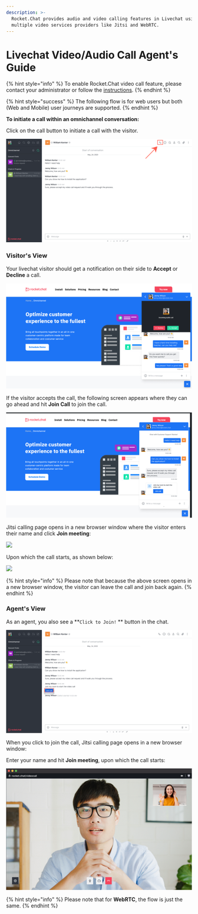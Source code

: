 ```yaml
---
description: >-
  Rocket.Chat provides audio and video calling features in Livechat using
  multiple video services providers like Jitsi and WebRTC.
---
```


# Livechat Video/Audio Call Agent's Guide

{% hint style="info" %}
To enable Rocket.Chat video call feature, please contact your administrator or follow the [instructions](https://docs.rocket.chat/guides/administration/settings/video-conference-admin-guide/omnichannel-video-audio-call-admins-guide).&#x20;
{% endhint %}

{% hint style="success" %}
The following flow is for web users but both (Web and Mobile) user journeys are supported.
{% endhint %}

**To initiate a call within an omnichannel conversation:**

Click on the call button to initiate a call with the visitor.

![](../../../../.gitbook/assets/purpledevil0.png)

### Visitor's View

&#x20;Your livechat visitor should get a notification on their side to **Accept** or **Decline** a call.

![](../../../../.gitbook/assets/purpledevil10.png)

If the visitor accepts the call, the following screen appears where they can go ahead and hit **Join Call** to join the call.

![](../../../../.gitbook/assets/purpledevil300.png)



Jitsi calling page opens in a new browser window where the visitor enters their name and click **Join meeting**:

![](../../../../.gitbook/assets/2021-12-08\_18-57-02.png)

Upon which the call starts, as shown below:

![](../../../../.gitbook/assets/2021-12-08\_19-00-51.png)

{% hint style="info" %}
Please note that because the above screen opens in a new browser window, the visitor can leave the call and join back again.&#x20;
{% endhint %}

### Agent's View

As an agent, you also see a **`Click to Join!` ** button in the chat.

![](../../../../.gitbook/assets/purpledevil400.png)

When you click to join the call, Jitsi calling page opens in a new browser window:

Enter your name and hit **Join meeting**, upon which the call starts:

![](../../../../.gitbook/assets/purpledevil500.png)

{% hint style="info" %}
Please note that for **WebRTC**, the flow is just the same.
{% endhint %}
